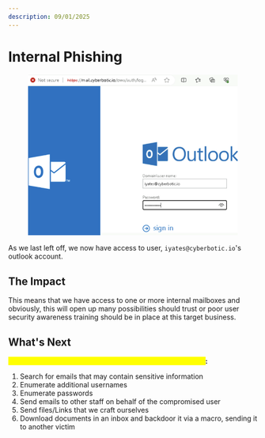 ```yaml
---
description: 09/01/2025
---
```


# Internal Phishing

<figure><img src="../.gitbook/assets/image (6).png" alt=""><figcaption></figcaption></figure>

As we last left off, we now have access to user, `iyates@cyberbotic.io`'s outlook account.&#x20;

## The Impact

This means that we have access to one or more internal mailboxes and obviously, this will open up many possibilities should trust or poor user security awareness training should be in place at this target business.

## What's Next

<mark style="color:yellow;">**From here, you want to look for the following opportunities**</mark>**:**

1. Search for emails that may contain sensitive information
2. Enumerate additional usernames
3. Enumerate passwords
4. Send emails to other staff on behalf of the compromised user
5. Send files/Links that we craft ourselves
6. Download documents in an inbox and backdoor it via a macro, sending it to another victim

